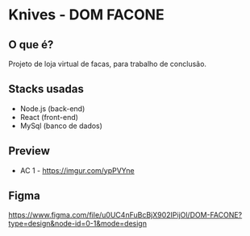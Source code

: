 # Knives - DOM FACONE

## O que é?
Projeto de loja virtual de facas, para trabalho de conclusão.

## Stacks usadas
- Node.js (back-end)
- React (front-end)
- MySql (banco de dados)

## Preview
- AC 1 - https://imgur.com/ypPVYne

## Figma
https://www.figma.com/file/u0UC4nFuBcBjX902IPijOl/DOM-FACONE?type=design&node-id=0-1&mode=design
